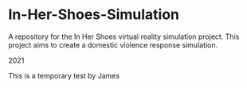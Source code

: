 # In-Her-Shoes-Simulation
A repository for the In Her Shoes virtual reality simulation project. This project aims to create a domestic violence response simulation.

2021

This is a temporary test by James
